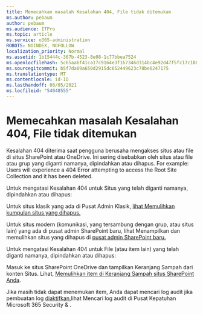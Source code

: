 ```yaml
---
title: Memecahkan masalah Kesalahan 404, File tidak ditemukan
ms.author: pebaum
author: pebaum
ms.audience: ITPro
ms.topic: article
ms.service: o365-administration
ROBOTS: NOINDEX, NOFOLLOW
localization_priority: Normal
ms.assetid: 1b15444c-367b-4523-8e08-1c77bbea7524
ms.openlocfilehash: 5c65aabf41ca17c9164e3f167346d314bc4e92d47f5fc17c188f12819b0a2cfa
ms.sourcegitcommit: b5f7da89a650d2915dc652449623c78be6247175
ms.translationtype: MT
ms.contentlocale: id-ID
ms.lasthandoff: 08/05/2021
ms.locfileid: "54048555"
---
```

# <a name="troubleshoot-error-404-file-not-found"></a>Memecahkan masalah Kesalahan 404, File tidak ditemukan

Kesalahan 404 diterima saat pengguna berusaha mengakses situs atau file di situs SharePoint atau OneDrive. Ini sering disebabkan oleh situs atau file atau grup yang diganti namanya, dipindahkan atau dihapus. For example: Users will experience a 404 Error attempting to access the Root Site Collection and it has been deleted.

Untuk mengatasi Kesalahan 404 untuk Situs yang telah diganti namanya, dipindahkan atau dihapus:

Untuk situs klasik yang ada di Pusat Admin Klasik, [lihat Memulihkan kumpulan situs yang dihapus.](https://docs.microsoft.com/sharepoint/restore-deleted-site-collection)

Untuk situs modern (komunikasi, yang tersambung dengan grup, atau situs lain) yang ada di pusat admin SharePoint baru, lihat Menampilkan dan memulihkan situs yang dihapus di [pusat admin SharePoint baru.](https://docs.microsoft.com/sharepoint/restore-deleted-site-collection)

Untuk mengatasi Kesalahan 404 untuk File (atau item lain) yang telah diganti namanya, dipindahkan atau dihapus:

Masuk ke situs SharePoint OneDrive dan tampilkan Keranjang Sampah dari konten Situs. Lihat, [Memulihkan item di Keranjang Sampah situs SharePoint Anda](https://support.office.com/article/Restore-items-in-the-Recycle-Bin-of-a-SharePoint-site-6df466b6-55f2-4898-8d6e-c0dff851a0be#ID0EAADAAA=Online).

Jika masih tidak dapat menemukan item, Anda dapat mencari log audit jika pembuatan log [diaktifkan,](https://docs.microsoft.com/microsoft-365/compliance/search-the-audit-log-in-security-and-compliance)lihat Mencari log audit di Pusat Kepatuhan Microsoft 365 Security & .
